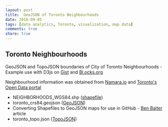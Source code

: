 ```yaml
---
layout: post
title:  GeoJSON of Toronto Neighbourhoods
date: 2016-09-05
tags: [data analytics, Toronto, visualization, map data]
comments: true
share: true
---
```


## Toronto Neighbourhoods

GeoJSON and TopoJSON boundaries of City of Toronto Neighbourhoods - Example use with D3js on [Gist](https://gist.github.com/jasonicarter/639c7f839c9c6e8c02a8eea9ac4bd1b0) and [Bl.ocks.org](http://bl.ocks.org/jasonicarter/639c7f839c9c6e8c02a8eea9ac4bd1b0)

Neighbourhood information was obtained from [Namara.io](https://namara.io/#/data_sets/bada58de-25d0-4cd1-a686-92bd231786bd) and [Toronto's Open Data portal](http://www1.toronto.ca/wps/portal/contentonly?vgnextoid=04b489fe9c18b210VgnVCM1000003dd60f89RCRD&vgnextchannel=75d6e03bb8d1e310VgnVCM10000071d60f89RCRD)

* NEIGHBORHOODS_WGS84.shp ([shapefile](https://en.wikipedia.org/wiki/Shapefile))
* toronto_crs84.geojson ([GeoJSON](http://geojson.org/))
* Converting Shapefiles to GeoJSON maps for use in GitHub - [Ben Balter ](http://ben.balter.com/2013/06/26/how-to-convert-shapefiles-to-geojson-for-use-on-github/) article
* toronto_topo.json ([TopoJSON](https://github.com/mbostock/topojson]))
